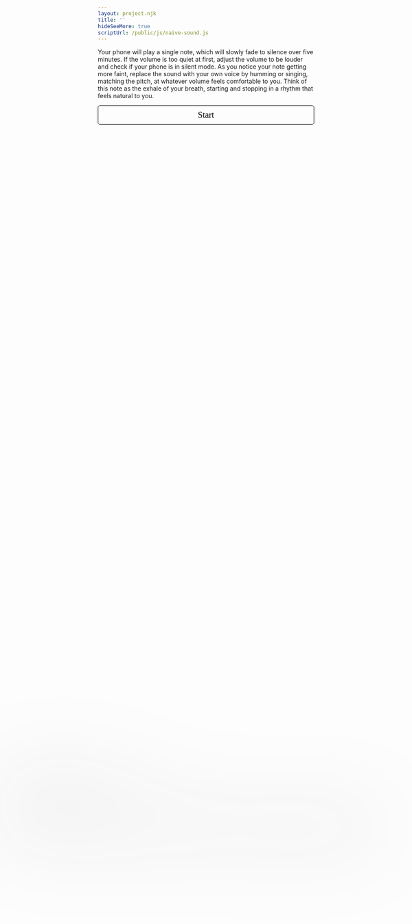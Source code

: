 ```yaml
---
layout: project.njk
title: ''
hideSeeMore: true
scriptUrl: /public/js/naive-sound.js
---
```

<div id="opening-screen">
  <p>
    Your phone will play a single note, which will slowly fade to silence over five minutes. If the volume is too quiet at first, adjust the volume to be louder and check if your phone is in silent mode. As you notice your note getting more faint, replace the sound with your own voice by humming or singing, matching the pitch, at whatever volume feels comfortable to you. Think of this note as the exhale of your breath, starting and stopping in a rhythm that feels natural to you.
  </p>

  <!-- <p>
    (If you don't hear any audio, make sure that your volume is up, and check that silent mode is not toggled on)
  </p> -->

  <div>
    <button id="naive-button" style="
        background-color: transparent; margin: auto; text-align: center; width: 100%; padding: 10px; border-radius: 5px; font-family: 'Ibarra Real Nova'; font-size: 20px; cursor: pointer; border: solid black 1px">
      Start
    </button>
  </div>
</div>

<div id="closing-message" style="filter: blur(100px); transition: filter 10s ease-in-out; height: 300px; position: absolute; left: 0; right: 0; bottom: 0; top: 0; margin: auto; z-index: -1;">
  <p>"Audio is an ephemeral social architecture made of air"</p>
  <p>- Micah Silver, <em>Figures in Air</em></p>
  <p style="margin-top: 50px">This is an in initial experiment in using a web-based score for sound-making, which combines elements of user performance, text-based instruction, and web-native audio. If you would like to develop a piece within this framework, or have feedback, <a href="mailto:reubenson@gmail.com">send me an email!</a></p>
</div>

<style>
  .blur {
    filter: blur(100px);
  }

  .unblur {
    filter: blur(0px) !important;
  }
</style>

<!-- <p>

</p> -->
